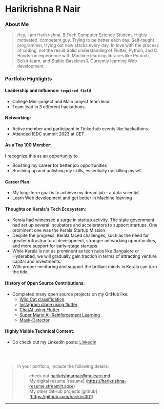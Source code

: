 # Harikrishna R Nair

### About Me

> Hey, I am Harikrishna, B.Tech Computer Science Student. Highly motivated, competent guy. Trying to be better each day. Self-taught programmer, trying out new stacks every day. In love with the process of coding, not the result.Solid understanding of Flutter, Python, and C. Hands-on experience with Machine learning libraries like Pytorch, Scikit-learn, and Stable-Baselines3. Currently learning Web development.


### Portfolio Highlights

#### Leadership and Influence: `required field`

- College Mini-project and Main project team lead.
- Team lead in 3 different hackathons.

#### Networking:

- Active member and participant in Tinkerhub events like hackathons.
- Attended IEDC summit 2023 at CET 

#### As a Top 100 Member:

I recognize this as an opportunity to
- Boosting my career for better job opportunities
- Brushing up and polishing my skills, essentially upskilling myself.

#### Career Plan:

- My long-term goal is to achieve my dream job - a data scientist
- Learn Web development and get better in Machine learning

#### Thoughts on Kerala's Tech Ecosystem:

- Kerala had witnessed a surge in startup activity. The state government had set up several incubators and accelerators to support startups. One prominent one was the Kerala Startup Mission
- Despite the progress, Kerala faced challenges, such as the need for greater infrastructural development, stronger networking opportunities, and more support for early-stage startups.
- While Kerala is not as prominent as tech hubs like Bangalore or Hyderabad, we will gradually gain traction in terms of attracting venture capital and investments.
- With proper mentoring and support the brilliant minds in Kerala can turn the tide.

#### History of Open Source Contributions:

- Completed many open source projects on my GitHub like:
    - [Wild Cat classification](https://wild-cat-classifier-harikris.streamlit.app/)
    - [Instagram clone using flutter](https://instagram-harikris.vercel.app/)
    - [ChatAI using Flutter](https://github.com/harikris001/chatAI-using-flutter)
    - [Super Mario AI-Reinforcement Learning](https://github.com/harikris001/Super-mario-Reinforcement-Learning-V2)
    - [Mask-Detector](https://github.com/harikris001/Mask-Detector)

#### Highly Visible Technical Content:

- Do check out my LinkedIn posts: [LinkedIn](https://www.linkedin.com/in/harikrishnarnair/)



<br>
<br>

> In your portfolio, include the following details:
>> check out [harikrishnarnair@mulearn.md](./profile/harikrishnarnair@mulearn.md) <br>
>> My digital resume [resume] (https://harikrishna-resume.streamlit.app/)<br>
>> My other GitHub projects [github] (https://github.com/harikris001)

---
